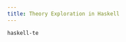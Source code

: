 ```yaml
---
title: Theory Exploration in Haskell
---
```


```{.unwrap pipe="./root/data/scripts/git2md.sh"}
haskell-te
```
